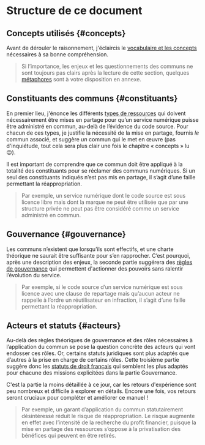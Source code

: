 # Structure de ce document

## Concepts utilisés {#concepts}

Avant de dérouler le raisonnement, j'éclaircis le [vocabulaire et les concepts](2-concepts_utilises/README.md) nécessaires à sa bonne compréhension.

> Si l’importance, les enjeux et les questionnements des communs ne sont toujours pas clairs après la lecture de cette section, quelques [métaphores](7-annexes/1-metaphores.md) sont à votre disposition en annexe.

## Constituants des communs {#constituants}

En premier lieu, j'énonce les différents [types de ressources](3-constituants/README.md) qui doivent nécessairement être mises en partage pour qu’un service numérique puisse être administré en commun, au-delà de l’évidence du code source. Pour chacun de ces types, je justifie la nécessité de la mise en partage, fournis _le_ commun associé, et suggère _un_ commun qui le met en œuvre (pas d'inquiétude, tout cela sera plus clair une fois le chapitre « concepts » lu 😉).

Il est important de comprendre que ce commun doit être appliqué à la totalité des constituants pour se réclamer des communs numériques. Si un seul des constituants indiqués n’est pas mis en partage, il s’agit d’une faille permettant la réappropriation.

> Par exemple, un service numérique dont le code source est sous licence libre mais dont la marque ne peut être utilisée que par une structure privée ne peut pas être considéré comme un service administré en commun.

## Gouvernance {#gouvernance}

Les communs n’existent que lorsqu’ils sont effectifs, et une charte théorique ne saurait être suffisante pour s’en rapprocher. C’est pourquoi, après une description des enjeux, la seconde partie suggérera des [règles de gouvernance](4-gouvernance/README.md) qui permettent d'actionner des pouvoirs sans ralentir l’évolution du service.

> Par exemple, si le code source d’un service numérique est sous licence avec une clause de repartage mais qu’aucun acteur ne rappelle à l’ordre un réutilisateur en infraction, il s’agit d’une faille permettant la réappropriation.

## Acteurs et statuts {#acteurs}

Au-delà des règles théoriques de gouvernance et des rôles nécessaires à l’application du commun se pose la question concrète des acteurs qui vont endosser ces rôles. Or, certains statuts juridiques sont plus adaptés que d’autres à la prise en charge de certains rôles. Cette troisième partie suggère donc les [statuts de droit français](5-acteurs_et_statuts/README.md) qui semblent les plus adaptés pour chacune des missions explicitées dans la partie Gouvernance.

C'est la partie la moins détaillée à ce jour, car les retours d'expérience sont peu nombreux et difficile à explorer en détails. Encore une fois, vos retours seront cruciaux pour compléter et améliorer ce manuel !

> Par exemple, un garant d’application du commun statutairement désintéressé réduit le risque de réappropriation. Le risque augmente en effet avec l’intensité de la recherche du profit financier, puisque la mise en partage des ressources s’oppose à la privatisation des bénéfices qui peuvent en être retirés.
